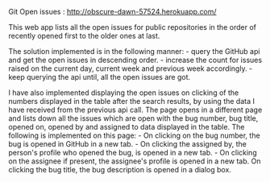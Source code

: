 Git Open issues : http://obscure-dawn-57524.herokuapp.com/

This web app lists all the open issues for public repositories in the order of recently opened first to the older ones at last.

The solution implemented is in the following manner:
	- query the GitHub api and get the open issues in descending order.
	- increase the count for issues raised on the current day, current week and previous week accordingly.
	- keep querying the api until, all the open issues are got.
	

I have also implemented displaying the open issues on clicking of the numbers displayed in the table after the search results, by using the data I have received from the previous api call. The page opens in a different page and lists down all the issues which are open with the bug number, bug title, opened on, opened by and assigned to data displayed in the table. The following is implemented on this page:
	- On clicking on the bug number, the bug is opened in GitHub in a new tab. 
	- On clicking the assigned by, the person's profile who opened the bug, is opened in a new tab.
	- On clicking on the assignee if present, the assignee's profile is opened in a new tab. On clicking the bug title, the bug description is opened in a dialog box.
